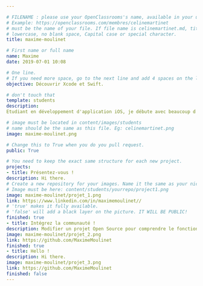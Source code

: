 ```yaml
---

# FILENAME : please use your OpenClassrooms's name, available in your url.
# Example: https://openclassrooms.com/membres/celinemartinet
# must be the name of your file. If file name is celinemartinet.md, title is celinemartinet.
# lowercase, no blank space, Capital case or special character.
title: maxime-moulinet

# First name or full name
name: Maxime
date: 2019-07-01 10:08

# One line.
# If you need more space, go to the next line and add 4 spaces on the left, as in 'description'.
objective: Découvrir Xcode et Swift.

# don't touch that
template: students
description:
Etudiant en développement d'application iOS, je débute avec beaucoup d'enthousiasme !

# image must be located in content/images/students
# name should be the same as this file. Eg: celinemartinet.png
image: maxime-moulinet.png

# Change this to True when you do you pull request.
public: True

# You need to keep the exact same structure for each new project.
projects:
- title: Présentez-vous !
description: Hi there.    
# Create a new repository for your images. Name it the same as your nickname and profile picture.
# Image must be here: content/students/yourrepo/project1.png
image: maxime-moulinet/projet_1.png
link: https://www.linkedin.com/in/maximemoulinet//
# 'true' makes it fully available.
# 'false' will add a black layer on the picture. IT WILL BE PUBLIC!
finished: true
- title: Intégrez la communauté !
description: Modifier un projet Open Source pour comprendre le fonctionnement de Git, de Github et des pull requests. 
image: maxime-moulinet/projet_2.png
link: https://github.com/MaximeMoulinet
finished: true
- title: Hello !
description: Hi there.
image: maxime-moulinet/projet_3.png
link: https://github.com/MaximeMoulinet
finished: false
---
```

